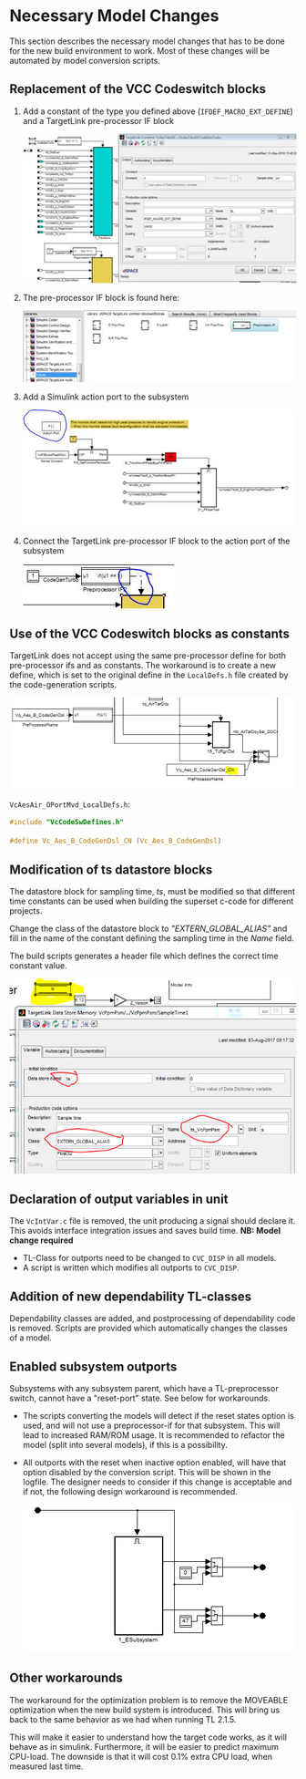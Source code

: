 # Necessary Model Changes

This section describes the necessary model changes that has to be done for the new build environment to work. Most of these changes will be automated by model conversion scripts.

## Replacement of the VCC Codeswitch blocks

1. Add a constant of the type you defined above (`IFDEF_MACRO_EXT_DEFINE`) and a TargetLink pre-processor IF block

   ![Pre-processor IF example](./images/add-preproc-block.jpg)

2. The pre-processor IF block is found here:

   ![Vcc_Lib](./images/TL-preproc-lib.jpg)

3. Add a Simulink action port to the subsystem

   ![Action port](./images/change_to_actionport.jpg)

4. Connect the TargetLink pre-processor IF block to the action port of the subsystem

   ![Action port connection](./images/connect_to_subsystem.jpg)

## Use of the VCC Codeswitch blocks as constants

TargetLink does not accept using the same pre-processor define for both pre-processor ifs and as constants. The workaround is to create a new define, which is set to the original define in the `LocalDefs.h` file created by the code-generation scripts.

![Pre-processor constant example](./images/DuplicatedDefines.PNG)

`VcAesAir_OPortMvd_LocalDefs.h`:

```c
#include "VcCodeSwDefines.h"

#define Vc_Aes_B_CodeGenDsl_CN (Vc_Aes_B_CodeGenDsl)
```

## Modification of ts datastore blocks

The datastore block for sampling time, *ts*, must be modified so that different time constants can be used when building the superset c-code for different projects.

Change the class of the datastore block to *"EXTERN_GLOBAL_ALIAS"* and fill in the name of the constant defining the sampling time in the *Name* field.

The build scripts generates a header file which defines the correct time constant value.

![ts datastore block](./images/ts_change.PNG)

## Declaration of output variables in unit

The `VcIntVar.c` file is removed, the unit producing a signal should declare it. This avoids interface integration issues and saves build time. **NB: Model change required**

- TL-Class for outports need to be changed to `CVC_DISP` in all models.
- A script is written which modifies all outports to `CVC_DISP`.

## Addition of new dependability TL-classes

Dependability classes are added, and postprocessing of dependability code is removed. Scripts are provided which automatically changes the classes of a model.

## Enabled subsystem outports

Subsystems with any subsystem parent, which have a TL-preprocessor switch, cannot have a "reset-port" state. See below for workarounds.

- The scripts converting the models will detect if the reset states option is used, and will not use a preprocessor-if for that subsystem. This will lead to increased RAM/ROM usage. It is recommended to refactor the model (split into several models), if this is a possibility.
- All outports with the reset when inactive option enabled, will have that option disabled by the conversion script. This will be shown in the logfile. The designer needs to consider if this change is acceptable and if not, the following design workaround is recommended.

   ![Reset port workaround](./images/reset_port_workaround.PNG)

## Other workarounds

The workaround for the optimization problem is to remove the MOVEABLE optimization when the new build system is introduced. This will bring us back to the same behavior as we had when running TL 2.1.5.

This will make it easier to understand how the target code works, as it will behave as in simulink. Furthermore, it will be easier to predict maximum CPU-load. The downside is that it will cost 0.1% extra CPU load, when measured last time.
